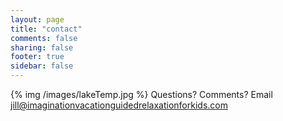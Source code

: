 ```yaml
---
layout: page
title: "contact"
comments: false
sharing: false
footer: true
sidebar: false
---
```

{% img /images/lakeTemp.jpg %}
Questions? Comments?  Email jill@imaginationvacationguidedrelaxationforkids.com